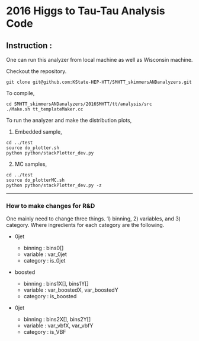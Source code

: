 # 2016 Higgs to Tau-Tau Analysis Code

## Instruction :
One can run this analyzer from local machine as well as Wisconsin machine. 

Checkout the repository.
```
git clone git@github.com:KState-HEP-HTT/SMHTT_skimmersANDanalyzers.git
```

To compile,
```
cd SMHTT_skimmersANDanalyzers/2016SMHTT/tt/analysis/src
./Make.sh tt_templateMaker.cc
```

To run the analyzer and make the distribution plots,

1. Embedded sample,

```
cd ../test
source do_plotter.sh
python python/stackPlotter_dev.py
```
2. MC samples,

```
cd ../test
source do_plotterMC.sh 
python python/stackPlotter_dev.py -z
```

---
### How to make changes for R&D
One mainly need to change three things. 1) binning, 2) variables, and 3) category. 
Where ingredients for each category are the following.

* 0jet 
  - binning : bins0[]
  - variable : var_0jet
  - category : is_0jet 

* boosted
  - binning : bins1X[], bins1Y[]
  - variable : var_boostedX, var_boostedY
  - category : is_boosted

* 0jet 
  - binning : bins2X[], bins2Y[]
  - variable : var_vbfX, var_vbfY
  - category : is_VBF




